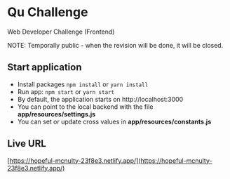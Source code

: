 # Qu Challenge
Web Developer Challenge (Frontend)

NOTE: Temporally public - when the revision will be done, it will be closed.

## Start application

- Install packages `npm install` or `yarn install`
- Run app: `npm start` or `yarn start`
- By default, the application starts on http://localhost:3000
- You can point to the local backend with the file **app/resources/settings.js**
- You can set or update cross values in **app/resources/constants.js**

## Live URL
[https://hopeful-mcnulty-23f8e3.netlify.app/](https://hopeful-mcnulty-23f8e3.netlify.app/)
